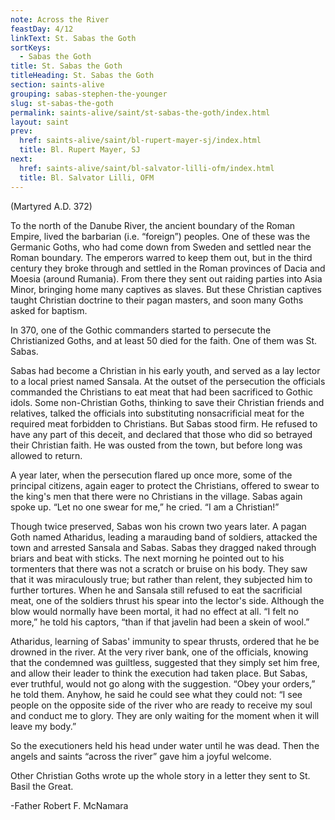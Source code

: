 ```yaml
---
note: Across the River
feastDay: 4/12
linkText: St. Sabas the Goth
sortKeys:
  - Sabas the Goth
title: St. Sabas the Goth
titleHeading: St. Sabas the Goth
section: saints-alive
grouping: sabas-stephen-the-younger
slug: st-sabas-the-goth
permalink: saints-alive/saint/st-sabas-the-goth/index.html
layout: saint
prev:
  href: saints-alive/saint/bl-rupert-mayer-sj/index.html
  title: Bl. Rupert Mayer, SJ
next:
  href: saints-alive/saint/bl-salvator-lilli-ofm/index.html
  title: Bl. Salvator Lilli, OFM
---
```

(Martyred A.D. 372)

To the north of the Danube River, the ancient boundary of the Roman Empire, lived the barbarian (i.e. “foreign”) peoples. One of these was the Germanic Goths, who had come down from Sweden and settled near the Roman boundary. The emperors warred to keep them out, but in the third century they broke through and settled in the Roman provinces of Dacia and Moesia (around Rumania). From there they sent out raiding parties into Asia Minor, bringing home many captives as slaves. But these Christian captives taught Christian doctrine to their pagan masters, and soon many Goths asked for baptism.

In 370, one of the Gothic commanders started to persecute the Christianized Goths, and at least 50 died for the faith. One of them was St. Sabas.

Sabas had become a Christian in his early youth, and served as a lay lector to a local priest named Sansala. At the outset of the persecution the officials commanded the Christians to eat meat that had been sacrificed to Gothic idols. Some non-Christian Goths, thinking to save their Christian friends and relatives, talked the officials into substituting nonsacrificial meat for the required meat forbidden to Christians. But Sabas stood firm. He refused to have any part of this deceit, and declared that those who did so betrayed their Christian faith. He was ousted from the town, but before long was allowed to return.

A year later, when the persecution flared up once more, some of the principal citizens, again eager to protect the Christians, offered to swear to the king's men that there were no Christians in the village. Sabas again spoke up. “Let no one swear for me,” he cried. “I am a Christian!”

Though twice preserved, Sabas won his crown two years later. A pagan Goth named Atharidus, leading a marauding band of soldiers, attacked the town and arrested Sansala and Sabas. Sabas they dragged naked through briars and beat with sticks. The next morning he pointed out to his tormenters that there was not a scratch or bruise on his body. They saw that it was miraculously true; but rather than relent, they subjected him to further tortures. When he and Sansala still refused to eat the sacrificial meat, one of the soldiers thrust his spear into the lector's side. Although the blow would normally have been mortal, it had no effect at all. “I felt no more,” he told his captors, “than if that javelin had been a skein of wool.”

Atharidus, learning of Sabas' immunity to spear thrusts, ordered that he be drowned in the river. At the very river bank, one of the officials, knowing that the condemned was guiltless, suggested that they simply set him free, and allow their leader to think the execution had taken place. But Sabas, ever truthful, would not go along with the suggestion. “Obey your orders,” he told them. Anyhow, he said he could see what they could not: “I see people on the opposite side of the river who are ready to receive my soul and conduct me to glory. They are only waiting for the moment when it will leave my body.”

So the executioners held his head under water until he was dead. Then the angels and saints “across the river” gave him a joyful welcome.

Other Christian Goths wrote up the whole story in a letter they sent to St. Basil the Great.

\-Father Robert F. McNamara